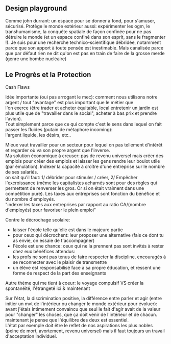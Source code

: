 ## Design playground

Comme john durrant: un espace pour se donner à fond, pour s'amuser, sécurisé. Protège le monde extérieur aussi: expérimenter les ogm, le transhumanisme, la conquête spatiale de façon confinée pour ne pas détruire le monde \(et un espace confiné dans son esprit, sans le fragmenter !\). Je suis pour une recherche technico-scientifique débridée, notamment parce que son apport à toute pensée est inestimable. Mais canalisée parce que par défaut rien ne dit qu'on est pas en train de faire de la grosse merde \(genre une bombe nucléaire\)

## 

## Le Progrès et la Protection

Cash Flaws

Idée importante \(oui pas arrogant le mec\): comment nous utilisons notre argent / tout "avantage" est plus important que le métier que  
l'on exerce \(être trader et acheter équitable, local entretenir un jardin est plus utile que de "travailler dans le social", acheter à bas prix et prendre l'avion\).  
Tout simplement parce que ce qui compte c'est le sens dans lequel on fait passer les fluides \(putain de métaphore incoming\):  
l'argent liquide, les désirs, etc..

Mieux vaut travailler pour un secteur pour lequel on pas tellement d'intérêt et regarder où va son propre argent que l'inverse.  
Ma solution économique à creuser: pas de revenu universel mais créer des emplois pour créer des emplois et laisser les gens rendre leur boulot utile \(par émulation\). Indexer la capacité à croître d'une entreprise sur le nombre de ses salariés.  
on sait qu'il faut: 1/ débrider pour stimuler / créer, 2/ Empêcher l'excroissance \(même les capitalistes acharnés sont pour des règles qui permettent de renverser les gros. Or si on était vraiment dans une compétition pure\). Les taxes aux entreprises sont fonction du bénéfice et du nombre d'employés.  
"indexer les taxes aux entreprises par rapport au ratio CA/\(nombre d'employés\) pour favoriser le plein emploi"

Contre le décrochage scolaire:

* laisser l'école telle qu'elle est dans le majeure partie
* pour ceux qui décrochent: leur proposer une alternative \(fais ce dont tu as envie, on essaie de t'accompagner\)
* l'école est une chance: ceux qui ne la prennent pas sont invités à rester chez eux
  bénéfices attendus:
* les profs ne sont pas tenus de faire respecter la discipline, encouragés à se reconnecter avec le plaisir de transmettre
* un élève est responsabilisé face à sa propre éducation, et ressent une forme de respect de la part des enseignants

Autre thème qui me tient à coeur: le voyage compulsif VS créer la spontanéité, l'étrangeté ici & maintenant

Sur l'état, la discrimination positive, la différence entre parler et agir \(entre initier un mvt de l'intérieur ou changer le monde extérieur pour évoluer\):  
avant j'étais intimement convaincu que seul le fait d'agir avait de la valeur pour "changer" les choses, que ça doit venir de l'intérieur et de chacun.  
maintenant je pense que l'équilibre des deux est essentiel.  
L'état par exemple doit être le reflet de nos aspirations les plus nobles \(peine de mort, avortement, revenu universel\) mais il faut toujours un travail d'acceptation individuel.

